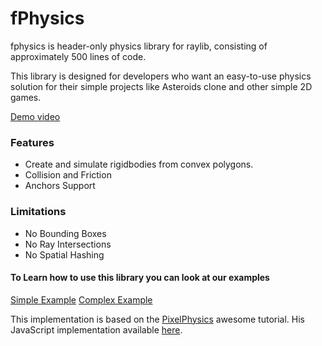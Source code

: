 # fPhysics
fphysics is header-only physics library for raylib, consisting of approximately 500 lines of code.

This library is designed for developers who want an easy-to-use physics solution for their simple projects like Asteroids clone and other simple 2D games.

[Demo video](https://streamable.com/e/ywcm1z)

### Features
- Create and simulate rigidbodies from convex polygons.
- Collision and Friction
- Anchors Support
### Limitations
- No Bounding Boxes
- No Ray Intersections
- No Spatial Hashing

#### To Learn how to use this library you can look at our examples

[Simple Example](simple.c)
[Complex Example](complex.c)

This implementation is based on the [PixelPhysics](https://www.youtube.com/@pixel_physics) awesome tutorial. His JavaScript implementation available [here](https://gitlab.com/Marcel.K/tutorials/-/tree/main/2D%20Physics%20Engine?ref_type=heads).
